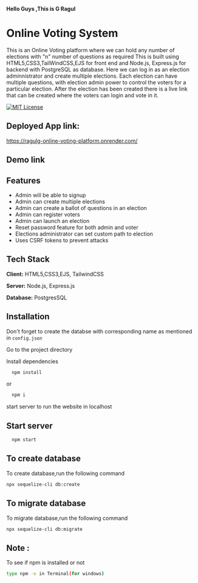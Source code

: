**Hello Guys ,This is G Ragul**

# Online Voting System
This is an Online Voting platform where we can hold any number of elections with "n" number of questions as required
This is built using HTML5,CSS3,TailWindCSS,EJS for front end and Node.js, Express.js for backend with PostgreSQL as database.
Here we can log in as an election adminnistrator and create multiple elections.
Each election can have multiple questions, with election admin power to control the voters for a particular election.
After the election has been created there is a live link that can be created where the voters can login and vote in it.


[![MIT License](https://img.shields.io/badge/Platform-Deployed-green.svg)](https://choosealicense.com/licenses/mit/)

## Deployed App link: 
https://ragulg-online-voting-platform.onrender.com/

## Demo link



## Features

- Admin will be able to signup
- Admin can create multiple elections
- Admin can create a ballot of questions in an election
- Admin can register voters
- Admin can launch an election
- Reset password feature for both admin and voter
- Elections administrator can set custom path to election
- Uses CSRF tokens to prevent attacks 

## Tech Stack

**Client:** HTML5,CSS3,EJS, TailwindCSS

**Server:** Node.js, Express.js

**Database:** PostgresSQL


## Installation

Don't forget to create the databse with corresponding name as mentioned in `config.json`

Go to the project directory

Install dependencies

```bash
  npm install
```
or
```bash
  npm i
```
start server to run the website in localhost

## Start server

```bash
  npm start
```
## To create database

To create database,run the following command

```bash
npx sequelize-cli db:create
```
## To migrate database

To migrate database,run the following command

```bash
npx sequelize-cli db:migrate
```
## Note : 
To see if npm is installed or not 
``` bash
type npm -v in Terminal(for windows)
```
